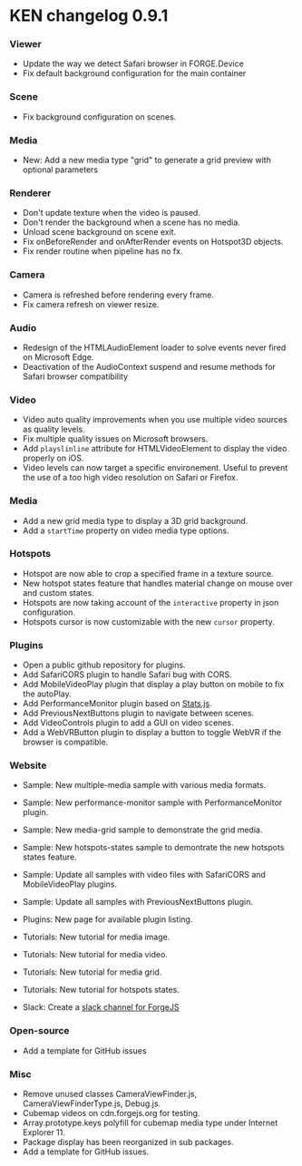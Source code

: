 # KEN changelog 0.9.1

### Viewer

- Update the way we detect Safari browser in FORGE.Device
- Fix default background configuration for the main container

### Scene

- Fix background configuration on scenes.

### Media

- New: Add a new media type "grid" to generate a grid preview with optional parameters

### Renderer

- Don't update texture when the video is paused.
- Don't render the background when a scene has no media.
- Unload scene background on scene exit.
- Fix onBeforeRender and onAfterRender events on Hotspot3D objects.
- Fix render routine when pipeline has no fx.

### Camera

- Camera is refreshed before rendering every frame.
- Fix camera refresh on viewer resize.

### Audio


- Redesign of the HTMLAudioElement loader to solve events never fired on Microsoft Edge.
- Deactivation of the AudioContext suspend and resume methods for Safari browser compatibility

### Video

- Video auto quality improvements when you use multiple video sources as quality levels.
- Fix multiple quality issues on Microsoft browsers.
- Add `playslinline` attribute for HTMLVideoElement to display the video properly on iOS.
- Video levels can now target a specific environement. Useful to prevent the use of a too high video resolution on Safari or Firefox.

### Media

- Add a new grid media type to display a 3D grid background.
- Add a `startTime` property on video media type options.

### Hotspots

- Hotspot are now able to crop a specified frame in a texture source.
- New hotspot states feature that handles material change on mouse over and custom states.
- Hotspots are now taking account of the `interactive` property in json configuration.
- Hotspots cursor is now customizable with the new `cursor` property.

### Plugins

- Open a public github repository for plugins.
- Add SafariCORS plugin to handle Safari bug with CORS.
- Add MobileVideoPlay plugin that display a play button on mobile to fix the autoPlay.
- Add PerformanceMonitor plugin based on [Stats.js](https://github.com/mrdoob/stats.js/).
- Add PreviousNextButtons plugin to navigate between scenes.
- Add VideoControls plugin to add a GUI on video scenes.
- Add a WebVRButton plugin to display a button to toggle WebVR if the browser is compatible.

### Website

- Sample: New multiple-media sample with various media formats.
- Sample: New performance-monitor sample with PerformanceMonitor plugin.
- Sample: New media-grid sample to demonstrate the grid media.
- Sample: New hotspots-states sample to demontrate the new hotspots states feature.
- Sample: Update all samples with video files with SafariCORS and MobileVideoPlay plugins.
- Sample: Update all samples with PreviousNextButtons plugin.

- Plugins: New page for available plugin listing.

- Tutorials: New tutorial for media image.
- Tutorials: New tutorial for media video.
- Tutorials: New tutorial for media grid.
- Tutorials: New tutorial for hotspots states.

- Slack: Create a [slack channel for ForgeJS](https://forgejs.slack.com/)

### Open-source

- Add a template for GitHub issues

### Misc

- Remove unused classes CameraViewFinder.js, CameraViewFinderType.js, Debug.js.
- Cubemap videos on cdn.forgejs.org for testing.
- Array.prototype.keys polyfill for cubemap media type under Internet Explorer 11.
- Package display has been reorganized in sub packages.
- Add a template for GitHub issues.
